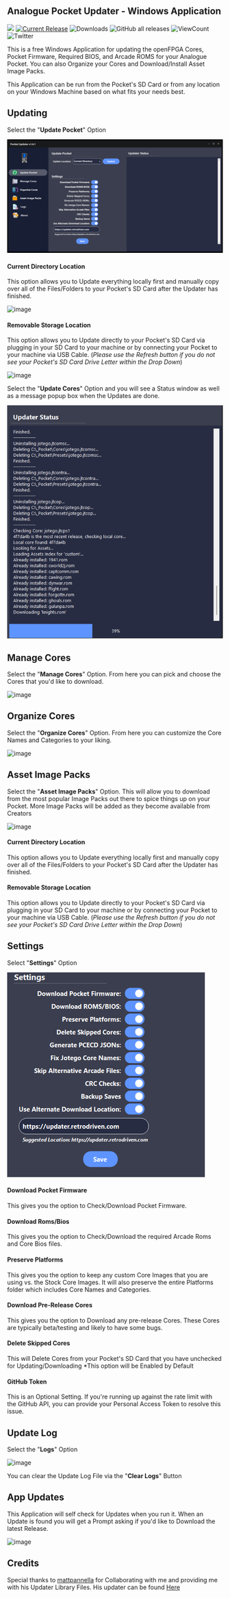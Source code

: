 ## Analogue Pocket Updater - Windows Application ##
[![](https://img.shields.io/static/v1?label=Sponsor&message=%E2%9D%A4&logo=GitHub&color=%23fe8e86)](https://github.com/sponsors/RetroDriven) [![Current Release](https://img.shields.io/github/v/release/RetroDriven/Pocket_Updater?label=Current%20Release)](https://github.com/RetroDriven/Pocket_Updater/releases/latest) ![Downloads](https://img.shields.io/github/downloads/RetroDriven/Pocket_Updater/latest/total?label=Downloads) ![GitHub all releases](https://img.shields.io/github/downloads/RetroDriven/Pocket_Updater/total?label=Total%20Downloads) ![ViewCount](https://views.whatilearened.today/views/github/RetroDriven/Pocket_Updater.svg) ![Twitter](https://img.shields.io/twitter/url/https/twitter.com/RetroDriven.svg?style=social&label=Follow%20%40RetroDriven)

This is a free Windows Application for updating the openFPGA Cores, Pocket Firmware, Required BIOS, and Arcade ROMS for your Analogue Pocket. You can also Organize your Cores and Download/Install Asset Image Packs.

This Application can be run from the Pocket's SD Card or from any location on your Windows Machine based on what fits your needs best.

## Updating ##

Select the "**Update Pocket**" Option

![image](https://github.com/RetroDriven/Pocket_Updater/blob/master/Sceenshots/Main.png)

#### Current Directory Location
This option allows you to Update everything locally first and manually copy over all of the Files/Folders to your Pocket's SD Card after the Updater has finished. 

![image](https://github.com/RetroDriven/Pocket_Updater/blob/master/Sceenshots/Update.png)

#### Removable Storage Location
This option allows you to Update directly to your Pocket's SD Card via plugging in your SD Card to your machine or by connecting your Pocket to your machine via USB Cable. (*Please use the Refresh button if you do not see your Pocket's SD Card Drive Letter within the Drop Down*)

![image](https://github.com/RetroDriven/Pocket_Updater/blob/master/Sceenshots/Update_Pocket.png)

Select the "**Update Cores**" Option and you will see a Status window as well as a message popup box when the Updates are done.

![image](https://github.com/RetroDriven/Pocket_Updater/blob/master/Sceenshots/Updates_Complete.png)

## Manage Cores ##
Select the "**Manage Cores**" Option. From here you can pick and choose the Cores that you'd like to download.

![image](https://github.com/RetroDriven/Pocket_Updater/blob/master/Sceenshots/Manage_Cores.png)

## Organize Cores ##
Select the "**Organize Cores**" Option. From here you can customize the Core Names and Categories to your liking.

![image](https://github.com/RetroDriven/Pocket_Updater/blob/master/Sceenshots/Organize_Cores.png)

## Asset Image Packs ##
Select the "**Asset Image Packs**" Option. This will allow you to download from the most popular Image Packs out there to spice things up on your Pocket. More Image Packs will be added as they become available from Creators

![image](https://github.com/RetroDriven/Pocket_Updater/blob/master/Sceenshots/Image_Packs.png)

#### Current Directory Location
This option allows you to Update everything locally first and manually copy over all of the Files/Folders to your Pocket's SD Card after the Updater has finished. 

#### Removable Storage Location
This option allows you to Update directly to your Pocket's SD Card via plugging in your SD Card to your machine or by connecting your Pocket to your machine via USB Cable. (*Please use the Refresh button if you do not see your Pocket's SD Card Drive Letter within the Drop Down*)

## Settings ##
Select "**Settings**" Option

![image](https://github.com/RetroDriven/Pocket_Updater/blob/master/Sceenshots/Settings.png)

#### Download Pocket Firmware
This gives you the option to Check/Download Pocket Firmware.

#### Download Roms/Bios
This gives you the option to Check/Download the required Arcade Roms and Core Bios files.

#### Preserve Platforms
This gives you the option to keep any custom Core Images that you are using vs. the Stock Core Images. It will also preserve the entire Platforms folder which includes Core Names and Categories.

#### Download Pre-Release Cores
This gives you the option to Download any pre-release Cores. These Cores are typically beta/testing and likely to have some bugs.

#### Delete Skipped Cores
This will Delete Cores from your Pocket's SD Card that you have unchecked for Updating/Downloading
*This option will be Enabled by Default

#### GitHub Token
This is an Optional Setting. If you're running up against the rate limit with the GitHub API, you can provide your Personal Access Token to resolve this issue.

## Update Log ##
Select the "**Logs**" Option

![image](https://github.com/RetroDriven/Pocket_Updater/blob/master/Sceenshots/Update_Log.png)

You can clear the Update Log File via the "**Clear Logs**" Button

## App Updates ##
This Application will self check for Updates when you run it. When an Update is found you will get a Prompt asking if you'd like to Download the latest Release. 

![image](https://github.com/RetroDriven/Pocket_Updater/blob/master/Sceenshots/Updates_Found.png)

## Credits ##
Special thanks to [mattpannella](https://github.com/mattpannella) for Collaborating with me and providing me with his Updater Library Files. His updater can be found [Here](https://github.com/mattpannella/pocket_core_autoupdate_net)
